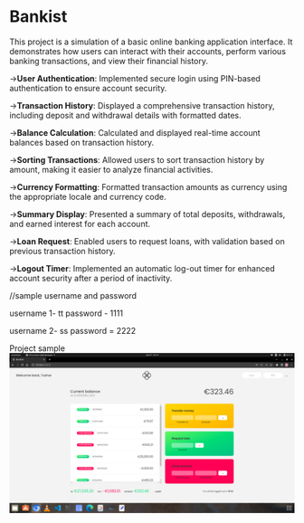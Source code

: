 # Bankist
This project is a simulation of a basic online banking application interface. 
It demonstrates how users can interact with their accounts, perform various banking transactions, and view their financial history.

->**User Authentication**: Implemented secure login using PIN-based authentication to ensure account security.

->**Transaction History**: Displayed a comprehensive transaction history, including deposit and withdrawal details with formatted dates.

->**Balance Calculation**: Calculated and displayed real-time account balances based on transaction history.

->**Sorting Transactions**: Allowed users to sort transaction history by amount, making it easier to analyze financial activities.

->**Currency Formatting**: Formatted transaction amounts as currency using the appropriate locale and currency code.

->**Summary Display**: Presented a summary of total deposits, withdrawals, and earned interest for each account.

->**Loan Request**: Enabled users to request loans, with validation based on previous transaction history.

->**Logout Timer**: Implemented an automatic log-out timer for enhanced account security after a period of inactivity.


//sample username and password

username 1- tt
password - 1111

username 2- ss
password = 2222


Project sample 
![image](Bankist_snap.png)

